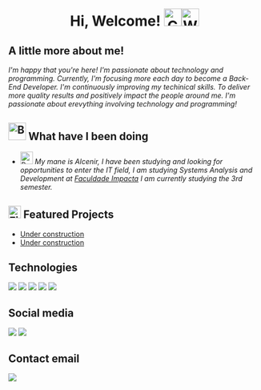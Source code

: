 <div align="center">
  <h1> Hi, Welcome! <img src="https://raw.githubusercontent.com/Tarikul-Islam-Anik/Telegram-Animated-Emojis/main/Smileys/Grinning%20Face%20With%20Smiling%20Eyes.webp" alt="Grinning Face With Smiling Eyes" width="35" height="35" /><img src="https://raw.githubusercontent.com/Tarikul-Islam-Anik/Telegram-Animated-Emojis/main/People/Waving%20Hand.webp" alt="Waving Hand" width="35" height="35" /> </h1>
</div>

## A little more about me!

*I'm happy that you're here! I'm passionate about technology and programming. Currently, I'm focusing more each day to become a Back-End Developer.
I'm continuously improving my techinical skills. To deliver more quality results and positively impact the people around me.
I'm passionate about erevything involving technology and programming!*

<h2> <img src="https://raw.githubusercontent.com/Tarikul-Islam-Anik/Telegram-Animated-Emojis/main/Objects/Books.webp" alt="Books" width="35" height="35" /> What have I been doing </h2>

- <img src="https://raw.githubusercontent.com/Tarikul-Islam-Anik/Animated-Fluent-Emojis/master/Emojis/People%20with%20professions/Person%20Light%20Skin%20Tone%2C%20Beard.png" alt="Person Light Skin Tone, Beard" width="25" height="25" /> *My mane is Alcenir, I have been studying and looking for opportunities to enter the IT field,
I am studying Systems Analysis and Development at <a href="https://www.impacta.edu.br/" target="_blank">Faculdade Impacta</a> I am currently studying the 3rd semester.* 

<h2> <img src="https://raw.githubusercontent.com/Tarikul-Islam-Anik/Telegram-Animated-Emojis/main/Objects/File%20Folder.webp" alt="File Folder" width="25" height="25" /> Featured Projects </h2>

- [Under construction](URL_DO_PROJETO_1)
- [Under construction](URL_DO_PROJETO_2)

## Technologies

<a href="https://www.docker.com/">
  <img src="https://skillicons.dev/icons?i=docker&theme=dark"></a>
<a href="https://www.java.com/">
  <img src="https://skillicons.dev/icons?i=java&theme=dark"></a>
<a href="https://kotlinlang.org/">
  <img src="https://skillicons.dev/icons?i=kotlin&theme=dark"></a>
<a href="https://www.mysql.com/">
  <img src="https://skillicons.dev/icons?i=mysql&theme=dark"></a>
<a href="https://www.python.org/">
  <img src="https://skillicons.dev/icons?i=python&theme=dark"></a>

## Social media

<a href="https://discord.gg/TQVnRKSb" target="_blank">
  <img src="https://skillicons.dev/icons?i=discord&theme=dark"></a>
<a href="https://www.linkedin.com/in/alcenir-g-costa/" target="_blank">
  <img src="https://skillicons.dev/icons?i=linkedin&theme=dark"></a>

  ## Contact email

  <a href="mailto:alcenir.g.costa@gmail.com">
  <img src="https://skillicons.dev/icons?i=gmail&theme=dark"></a>
